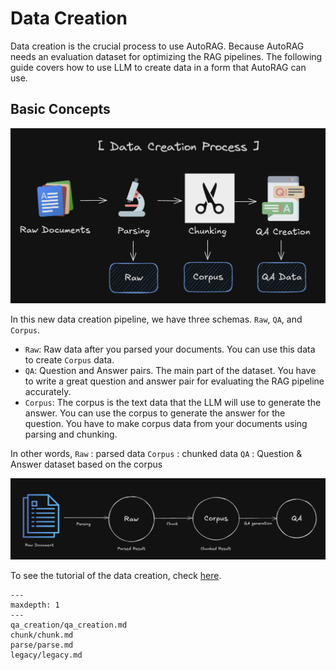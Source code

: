 # Data Creation

Data creation is the crucial process to use AutoRAG. Because AutoRAG needs an evaluation dataset for optimizing the RAG pipelines.
The following guide covers how to use LLM to create data in a form that AutoRAG can use.

## Basic Concepts

![Data Creation Pipeline](../_static/data_creation_pipeline.png)

In this new data creation pipeline, we have three schemas. `Raw`, `QA`, and `Corpus`.

- `Raw`: Raw data after you parsed your documents. You can use this data to create `Corpus` data.
- `QA`: Question and Answer pairs. The main part of the dataset. You have to write a great question and answer pair for evaluating the RAG pipeline accurately.
- `Corpus`: The corpus is the text data that the LLM will use to generate the answer.
You can use the corpus to generate the answer for the question.
You have to make corpus data from your documents using parsing and chunking.

In other words,
`Raw` : parsed data
`Corpus` : chunked data
`QA` : Question & Answer dataset based on the corpus

![](../_static/qa/data_creation_schema.png)

To see the tutorial of the data creation, check [here](tutorial.md).

```{toctree}
---
maxdepth: 1
---
qa_creation/qa_creation.md
chunk/chunk.md
parse/parse.md
legacy/legacy.md
```
